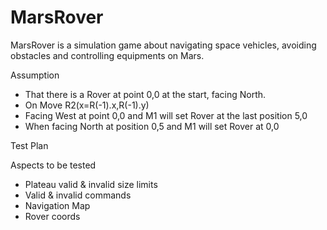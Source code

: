# MarsRover
MarsRover is a simulation game about navigating space vehicles, avoiding obstacles and controlling equipments on Mars.

Assumption
- That there is a Rover at point 0,0 at the start, facing North.
- On Move R2(x=R(-1).x,R(-1).y)
- Facing West at point 0,0 and M1 will set Rover at the last position 5,0
- When facing North at position 0,5 and M1 will set Rover at 0,0

Test Plan

Aspects to be tested
- Plateau valid & invalid size limits
- Valid & invalid commands
- Navigation Map
- Rover coords
